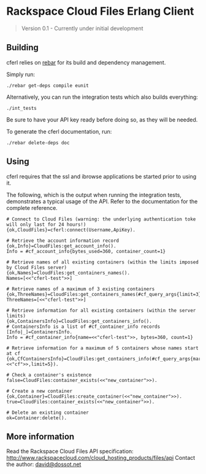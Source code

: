 Rackspace Cloud Files Erlang Client
===================================

> Version 0.1 - Currently under initial development


Building
--------

cferl relies on [rebar](http://bitbucket.org/basho/rebar/wiki/Home) for its build and dependency management.

Simply run:

    ./rebar get-deps compile eunit

Alternatively, you can run the integration tests which also builds everything:

    ./int_tests

Be sure to have your API key ready before doing so, as they will be needed.

To generate the cferl documentation, run:

    ./rebar delete-deps doc

Using
-----

cferl requires that the ssl and ibrowse applications be started prior to using it.

The following, which is the output when running the integration tests, demonstrates a typical usage of the API. Refer to the documentation for the complete reference.

    # Connect to Cloud Files (warning: the underlying authentication toke will only last for 24 hours!)
    {ok,CloudFiles}=cferl:connect(Username,ApiKey).
    
    # Retrieve the account information record
    {ok,Info}=CloudFiles:get_account_info().
    Info = #cf_account_info{bytes_used=360, container_count=1}
    
    # Retrieve names of all existing containers (within the limits imposed by Cloud Files server)
    {ok,Names}=CloudFiles:get_containers_names().
    Names=[<<"cferl-test">>]

    # Retrieve names of a maximum of 3 existing containers
    {ok,ThreeNames}=CloudFiles:get_containers_names(#cf_query_args{limit=3}).
    ThreeNames=[<<"cferl-test">>]

    # Retrieve information for all existing containers (within the server limits)
    {ok,ContainersInfo}=CloudFiles:get_containers_info().
    # ContainersInfo is a list of #cf_container_info records
    [Info|_]=ContainersInfo.
    Info = #cf_container_info{name=<<"cferl-test">>, bytes=360, count=1}
    
    # Retrieve information for a maximum of 5 containers whose names start at cf
    {ok,CfContainersInfo}=CloudFiles:get_containers_info(#cf_query_args{marker=<<"cf">>,limit=5}).
    
    # Check a container's existence
    false=CloudFiles:container_exists(<<"new_container">>).
    
    # Create a new container
    {ok,Container}=CloudFiles:create_container(<<"new_container">>).
    true=CloudFiles:container_exists(<<"new_container">>).
    
    # Delete an existing container
    ok=Container:delete().

More information
----------------

Read the Rackspace Cloud Files API specification: <http://www.rackspacecloud.com/cloud_hosting_products/files/api>
Contact the author: <david@dossot.net>

